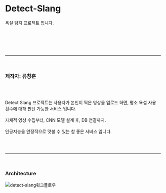 # Detect-Slang
욕설 탐지 프로젝트 입니다.

</br>
</br>
</br>



</br>

---
</br>

### 제작자: 류창훈

</br>
</br>

Detect Slang 프로젝트는 사용자가 본인이 찍은 영상을 업로드 하면, 평소 욕설 사용 횟수에 대해 판단 가능한 서비스 입니다. </br></br>
자체적 영상 수집부터, CNN 모델 설계 후, DB 연결까지.
</br>
</br>
인공지능을 안정적으로 맛볼 수 있는 참 좋은 서비스 입니다.

</br>
</br>

---

</br>


### Architecture

![detect-slang워크플로우](https://github.com/SKHU-AI-2/Detect-Slang-toy-Project/assets/107829554/aa9ad1e4-a9bd-4e0c-a00e-c7c18ea4952a)


</br>
</br>

